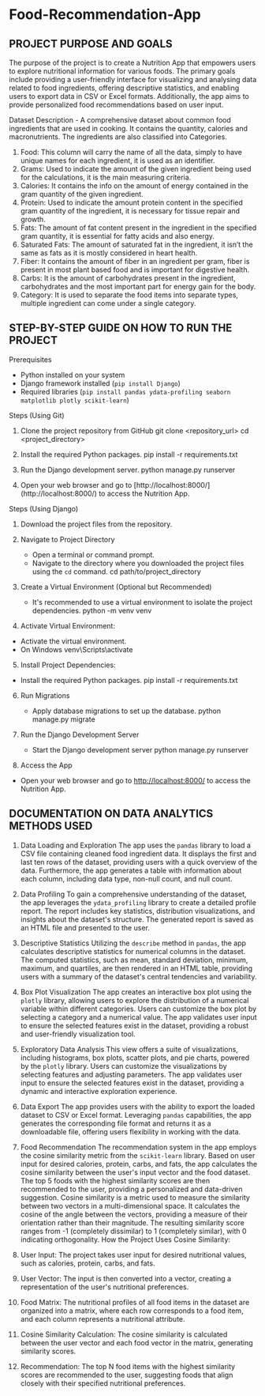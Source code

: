 # Food-Recommendation-App


## PROJECT PURPOSE AND GOALS
The purpose of the project is to create a Nutrition App that empowers users to explore nutritional information for various foods. The primary goals include providing a user-friendly interface for visualizing and analysing data related to food ingredients, offering descriptive statistics, and enabling users to export data in CSV or Excel formats. Additionally, the app aims to provide personalized food recommendations based on user input.

Dataset Description - A comprehensive dataset about common food ingredients that are used in cooking. It contains the quantity, calories and macronutrients. The ingredients are also classified into Categories.

1. Food: This column will carry the name of all the data, simply to have unique names for each ingredient, it is used as an identifier.
2. Grams: Used to indicate the amount of the given ingredient being used for the calculations, it is the main measuring criteria.
3. Calories: It contains the info on the amount of energy contained in the gram quantity of the given ingredient.
4. Protein: Used to indicate the amount protein content in the specified gram quantity of the ingredient, it is necessary for tissue repair and growth.
5. Fats: The amount of fat content present in the ingredient in the specified gram quantity, it is essential for fatty acids and also energy.
6. Saturated Fats: The amount of saturated fat in the ingredient, it isn’t the same as fats as it is mostly considered in heart health.
7. Fiber: It contains the amount of fiber in an ingredient per gram, fiber is present in most
plant based food and is important for digestive health.
8. Carbs: It is the amount of carbohydrates present in the ingredient, carbohydrates and the most important part for energy gain for the body.
9. Category: It is used to separate the food items into separate types, multiple ingredient can come under a single category.

## STEP-BY-STEP GUIDE ON HOW TO RUN THE PROJECT

Prerequisites
- Python installed on your system
- Django framework installed (`pip install Django`)
- Required libraries (`pip install pandas ydata-profiling seaborn matplotlib plotly scikit-learn`)

Steps (Using Git)
1. Clone the project repository from GitHub
   git clone <repository_url>
   cd <project_directory>
 
2.  Install the required Python packages.
     pip install -r requirements.txt

3. Run the Django development server.
   python manage.py runserver

4. Open your web browser and go to [http://localhost:8000/] (http://localhost:8000/) to access the Nutrition App.

Steps (Using Django)

1.  Download the project files from the repository.

2. Navigate to Project Directory
   - Open a terminal or command prompt.
   - Navigate to the directory where you downloaded the project files using the `cd` command.
     cd path/to/project_directory

3. Create a Virtual Environment (Optional but Recommended)
   - It's recommended to use a virtual environment to isolate the project dependencies.
     python -m venv venv

4.  Activate Virtual Environment:
   - Activate the virtual environment.
   - On Windows
        venv\Scripts\activate 

5.  Install Project Dependencies:
   - Install the required Python packages.
     pip install -r requirements.txt


6. Run Migrations
   - Apply database migrations to set up the database.
     python manage.py migrate

7. Run the Django Development Server
   - Start the Django development server
     python manage.py runserver

8.  Access the App
   - Open your web browser and go to [http://localhost:8000/](http://localhost:8000/) to access the Nutrition App.






## DOCUMENTATION ON DATA ANALYTICS METHODS USED

1. Data Loading and Exploration 
The app uses the `pandas` library to load a CSV file containing cleaned food ingredient data. It displays the first and last ten rows of the dataset, providing users with a quick overview of the data. Furthermore, the app generates a table with information about each column, including data type, non-null count, and null count.

2. Data Profiling 
To gain a comprehensive understanding of the dataset, the app leverages the `ydata_profiling` library to create a detailed profile report. The report includes key statistics, distribution visualizations, and insights about the dataset's structure. The generated report is saved as an HTML file and presented to the user.

3. Descriptive Statistics 
Utilizing the `describe` method in `pandas`, the app calculates descriptive statistics for numerical columns in the dataset. The computed statistics, such as mean, standard deviation, minimum, maximum, and quartiles, are then rendered in an HTML table, providing users with a summary of the dataset's central tendencies and variability.

4. Box Plot Visualization 
The app creates an interactive box plot using the `plotly` library, allowing users to explore the distribution of a numerical variable within different categories. Users can customize the box plot by selecting a category and a numerical value. The app validates user input to ensure the selected features exist in the dataset, providing a robust and user-friendly visualization tool.

5. Exploratory Data Analysis 
This view offers a suite of visualizations, including histograms, box plots, scatter plots, and pie charts, powered by the `plotly` library. Users can customize the visualizations by selecting features and adjusting parameters. The app validates user input to ensure the selected features exist in the dataset, providing a dynamic and interactive exploration experience.

6. Data Export 
The app provides users with the ability to export the loaded dataset to CSV or Excel format. Leveraging `pandas` capabilities, the app generates the corresponding file format and returns it as a downloadable file, offering users flexibility in working with the data.

7. Food Recommendation 
The recommendation system in the app employs the cosine similarity metric from the `scikit-learn` library. Based on user input for desired calories, protein, carbs, and fats, the app calculates the cosine similarity between the user's input vector and the food dataset. The top 5 foods with the highest similarity scores are then recommended to the user, providing a personalized and data-driven suggestion.
Cosine similarity is a metric used to measure the similarity between two vectors in a multi-dimensional space. It calculates the cosine of the angle between the vectors, providing a measure of their orientation rather than their magnitude. The resulting similarity score ranges from -1 (completely dissimilar) to 1 (completely similar), with 0 indicating orthogonality.
How the Project Uses Cosine Similarity:
1.	User Input: The project takes user input for desired nutritional values, such as calories, protein, carbs, and fats.
2.	User Vector: The input is then converted into a vector, creating a representation of the user's nutritional preferences.
3.	Food Matrix: The nutritional profiles of all food items in the dataset are organized into a matrix, where each row corresponds to a food item, and each column represents a nutritional attribute.
4.	Cosine Similarity Calculation: The cosine similarity is calculated between the user vector and each food vector in the matrix, generating        similarity scores.
5.	Recommendation: The top N food items with the highest similarity scores are recommended to the user, suggesting foods that align closely with their specified nutritional preferences.

